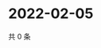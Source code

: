 # 2022-02-05

共 0 条

<!-- BEGIN WEIBO -->
<!-- 最后更新时间 Sat Feb 05 2022 14:13:52 GMT+0800 (China Standard Time) -->

<!-- END WEIBO -->
